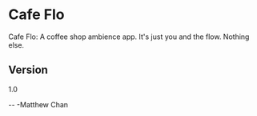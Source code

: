 Cafe Flo
=========

Cafe Flo: A coffee shop ambience app. It's just you and the flow. Nothing else.


Version
-

1.0




--
-Matthew Chan 

  

